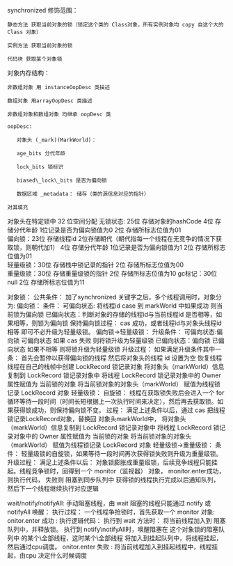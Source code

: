 synchronized 修饰范围：
    
    静态方法 获取当前对象的锁（锁定这个类的 Class对象，所有实例对象均 copy 自这个大的 Class 对象） 
    
    实例方法 获取当前对象的锁 
    
    代码块 获取某个对象锁

对象内存结构：

    非数组对象 用 instanceOopDesc 类描述 
    
    数组对象 用arrayOopDesc 类描述 
    
    非数组对象和数组对象 均继承 oopDesc 类
    
    oopDesc:

       对象头 (_mark)(MarkWorld)： 
       
       age_bits 分代年龄 
       
       lock_bits 锁标识
       
       biased\_lock\_bits 是否为偏向锁 
       
       数据区域 _metadata： 储存（类的源信息对应的指针） 
       
    对其填充

对象头在特定锁中 32 位空间分配 无锁状态: 25位 存储对象的hashCode 4位
存储分代年龄 1位记录是否为偏向锁值为0 2位 存储所标志位值为01\
 偏向锁：23位 存储线程id
2位存储朝代（朝代指每一个线程在无竞争的情况下获取锁，则朝代加1） 4位
存储分代年龄 1位记录是否为偏向锁值为1 2位 存储所标志位值为01\
 轻量级锁：30位 存储栈中锁记录的指针 2位 存储所标志位值为00\
 重量级锁：30位 存储重量级锁的指针 2位 存储所标志位值为10 gc标记：30位
null 2位 存储所标志位值为11

对象锁： 公共条件： 加了synchronized
关键字之后，多个线程调用时，对象分为: 偏向锁： 条件： 可偏向状态:
将线程id case 到 markWorld 中如果成功 则当前锁为偏向锁
已偏向状态：判断对象的存储的线程id与当前线程id
是否相等，如果相等，则锁为偏向锁 保持偏向锁过程： cas
成功，或者线程id与对象头线程id相等 即可不必升级为轻量级锁。
偏向锁-\>轻量级锁： 升级条件： 可偏向状态:偏向锁 可偏向状态 如果 cas
失败 则将锁升级为轻量级锁 已偏向状态：偏向锁 已偏向状态 如果不相等
则将锁升级为轻量级锁 升级过程： 如果满足升级条件其中一条：
首先会暂停以获得偏向锁的线程 然后将对象头的线程 id 设置为空 恢复线程
线程在自己的栈帧中创建 LockRecord 锁记录对象
将对象头（markWorld）信息复制到 LockRecord 锁记录对象中 将线程
LockRecord 锁记录对象中的 Owner 属性赋值为 当前锁的对象
将当前锁对象的对象头（markWorld） 赋值为线程锁记录 LockRecord 对象
轻量级锁： 自旋锁： 线程在获取锁失败后会进入一个 for
循环等待一段时间（时间长短根据上一次执行时间来决定），然后再去获取锁。如果获得锁成功，则保持偏向锁不变。
过程： 满足上述条件以后，通过 cas 把线程锁记录LockRecord对象，替换回
对象头markWorld中， 将对象头（markWorld）信息复制到 LockRecord
锁记录对象中 将线程 LockRecord 锁记录对象中的 Owner 属性赋值为
当前锁的对象 将当前锁对象的对象头（markWorld） 赋值为线程锁记录
LockRecord 对象 轻量级锁-\>重量级锁： 条件：
轻量级锁的自旋锁，如果等待一段时间再次获得锁失败则升级为重量级锁。
升级过程： 满足上述条件以后：
对象锁膨胀成重量级锁，后续竞争线程只能挂起。线程竞争锁时，回得到一个
monitor（监视器） 对象， monitor.enter成功，则执行代码， 失败则
阻塞到同步队列中 获得锁的线程执行完成以后通知队列，
然后下一个线程继续执行对应逻辑

wait/notify/notifyAll: 手动阻塞线程，由 wait 阻塞的线程只能通过 notify
或 notifyAll 唤醒： 执行过程： 一个线程争抢锁时，首先获取一个 monitor
对象: onitor.enter 成功 : 执行逻辑代码： 执行到 wait 方法时：
将当前线程加入到 阻塞队列中，并释放锁。 执行到
notify\notifyAll时，唤醒阻塞在 这个对象锁的阻塞队列中
的某个\全部线程，这时某个\全部线程 将加入到挂起队列中，将线程挂起，然后通过cpu调度。
onitor.enter 失败 : 将当前线程加入到挂起线程中，线程挂起，由cpu
决定什么时候调度
